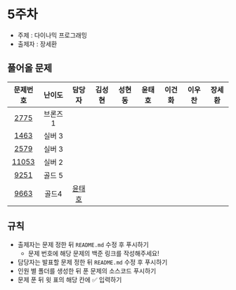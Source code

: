 # 5주차

- 주제 : 다이나믹 프로그래밍
- 출제자 : 장세환

## 풀어올 문제

| 문제번호 | 난이도 | 담당자 | 김성현 | 성현동 | 윤태호 | 이건화 | 이우찬 | 장세환 |
| :------: | :----: | :----: | :----: | :----: | :----: | :----: | :----: | :----: |
|  [2775](https://www.acmicpc.net/problem/2775)|  브론즈 1      |        |        |        |        |        |        |        |
|  [1463](https://www.acmicpc.net/problem/1463)  |  실버 3      |        |        |        |        |        |        |        |
|  [2579](https://www.acmicpc.net/problem/2579)  |    실버 3    |        |        |        |        |        |        |        |
| [11053](https://www.acmicpc.net/problem/11053) |   실버 2     |        |        |        |        |        |        |        |
| [9251](https://www.acmicpc.net/problem/9251)  |   골드 5    |        |        |        |        |        |        |        |
|  [9663](https://www.acmicpc.net/problem/9663) |   골드4     |     <a href="https://github.com/taeho0888">윤태호</a>   |        |        |        |        |        |        |

<!-- 표 입력할 때 아래 거 참고!
[문제번호](https://www.acmicpc.net/problem/문제번호)
<a href="https://github.com/taeho0888">윤태호</a>
<a href="https://github.com/sunghyun1356">김성현</a>
<a href="https://github.com/hyundongSung">성현동</a>
<a href="https://github.com/wchan0409">이우찬</a>
<a href="https://github.com/SehwanChang">장세환</a>
<a href="https://github.com/Gunhot">이건화</a> -->

## 규칙

- 출제자는 문제 정한 뒤 `README.md` 수정 후 푸시하기
  - 문제 번호에 해당 문제의 백준 링크를 작성해주세요!
- 담당자는 발표할 문제 정한 뒤 `README.md` 수정 후 푸시하기
- 인원 별 폴더를 생성한 뒤 푼 문제의 소스코드 푸시하기
- 문제 푼 뒤 윗 표의 해당 칸에 ✅ 입력하기
